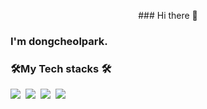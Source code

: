 <p align = "center">
### Hi there 👋

### I'm dongcheolpark.

### 🛠My Tech stacks 🛠
</p>

<p aling = "center">
	<img src="https://img.shields.io/badge/C-A8B9CC?style=flat-square&logo=C&logoColor=white"/></a>&nbsp 
	<img src="https://img.shields.io/badge/C++-00599C?style=flat-square&logo=C%2B%2B&logoColor=white"/></a>&nbsp 
	<img src="https://img.shields.io/badge/C#-3766AB?style=flat-square&logo=&logoColor=white"/></a>&nbsp 
	<img src="https://img.shields.io/badge/Xamarin-3498DB?style=flat-square&logo=&logoColor=white"/></a>&nbsp 
</p>

